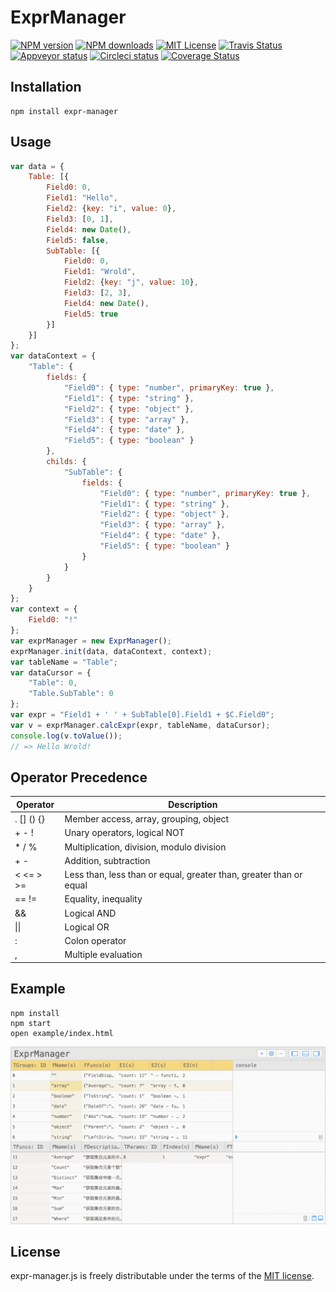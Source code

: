 # ExprManager

[![NPM version][npm-version-image]][npm-url] [![NPM downloads][npm-downloads-image]][npm-url] [![MIT License][license-image]][license-url] [![Travis Status][travis-image]][travis-url] [![Appveyor status][appveyor-image]][appveyor-url] [![Circleci status][circleci-image]][circleci-url] [![Coverage Status][coverage-image]][coverage-url]

## Installation
	npm install expr-manager

## Usage
```javascript
var data = {
    Table: [{
        Field0: 0,
        Field1: "Hello",
        Field2: {key: "i", value: 0},
        Field3: [0, 1],
        Field4: new Date(),
        Field5: false,
        SubTable: [{
            Field0: 0,
            Field1: "Wrold",
            Field2: {key: "j", value: 10},
            Field3: [2, 3],
            Field4: new Date(),
            Field5: true
        }]
    }]
};
var dataContext = {
    "Table": {
        fields: {
            "Field0": { type: "number", primaryKey: true },
            "Field1": { type: "string" },
            "Field2": { type: "object" },
            "Field3": { type: "array" },
            "Field4": { type: "date" },
            "Field5": { type: "boolean" }
        },
        childs: {
            "SubTable": {
                fields: {
                    "Field0": { type: "number", primaryKey: true },
                    "Field1": { type: "string" },
                    "Field2": { type: "object" },
                    "Field3": { type: "array" },
                    "Field4": { type: "date" },
                    "Field5": { type: "boolean" }
                }
            }
        }
    }
};
var context = {
    Field0: "!"
};
var exprManager = new ExprManager();
exprManager.init(data, dataContext, context);
var tableName = "Table";
var dataCursor = {
    "Table": 0,
    "Table.SubTable": 0
};
var expr = "Field1 + ' ' + SubTable[0].Field1 + $C.Field0";
var v = exprManager.calcExpr(expr, tableName, dataCursor);
console.log(v.toValue());
// => Hello Wrold!
```

## Operator Precedence
| Operator        | Description                                                        |
| --------------- | ------------------------------------------------------------------ |
| . \[\] \(\) {}  | Member access, array, grouping, object                             |
| + - !           | Unary operators, logical NOT                                       |
| * / %           | Multiplication, division, modulo division                          |
| + -             | Addition, subtraction                                              |
| < <= > >=       | Less than, less than or equal, greater than, greater than or equal |
| == !=           | Equality, inequality                                               |
| &&              | Logical AND                                                        |
| \|\|            | Logical OR                                                         |
| :               | Colon operator                                                     |
| ,               | Multiple evaluation                                                |

## Example
    npm install
    npm start
    open example/index.html
![](docs/preview.gif)

## License

expr-manager.js is freely distributable under the terms of the [MIT license](https://github.com/X37ddV/expr-manager/blob/master/LICENSE).

[license-image]: http://img.shields.io/badge/license-MIT-blue.svg?style=flat
[license-url]: LICENSE

[npm-url]: https://npmjs.org/package/expr-manager
[npm-version-image]: http://img.shields.io/npm/v/expr-manager.svg?style=flat
[npm-downloads-image]: http://img.shields.io/npm/dm/expr-manager.svg?style=flat

[travis-url]: https://travis-ci.org/X37ddV/expr-manager
[travis-image]: https://api.travis-ci.org/shinnn/gulp-gh-pages.svg?branch=master

[appveyor-url]: https://ci.appveyor.com/project/X37ddV/expr-manager/branch/master
[appveyor-image]: https://ci.appveyor.com/api/projects/status/cvtwkjnatev9rluq/branch/master?svg=true

[circleci-image]: https://img.shields.io/circleci/project/X37ddV/expr-manager/master.svg
[circleci-url]: https://circleci.com/gh/X37ddV/expr-manager/tree/master

[coverage-url]: https://coveralls.io/github/X37ddV/expr-manager?branch=master
[coverage-image]: https://coveralls.io/repos/github/X37ddV/expr-manager/badge.svg?branch=master
